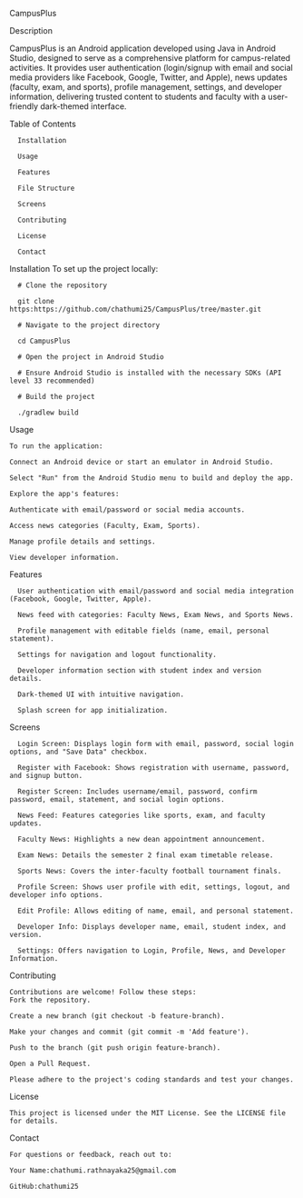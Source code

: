  CampusPlus

Description

CampusPlus is an Android application developed using Java in Android Studio, designed to serve as a comprehensive platform for campus-related activities. It provides user authentication (login/signup with   email and social media providers like Facebook, Google, Twitter, and Apple), news updates (faculty, exam, and sports), profile management, settings, and developer information, delivering trusted content to students and faculty with a user-friendly dark-themed interface.


Table of Contents

      Installation
      
      Usage
      
      Features
      
      File Structure
      
      Screens
      
      Contributing
      
      License
      
      Contact

      

Installation
      To set up the project locally:
      
      # Clone the repository
      
      git clone https:https://github.com/chathumi25/CampusPlus/tree/master.git
      
      # Navigate to the project directory
      
      cd CampusPlus
      
      # Open the project in Android Studio
      
      # Ensure Android Studio is installed with the necessary SDKs (API level 33 recommended)
      
      # Build the project
      
      ./gradlew build

      

Usage

    To run the application:

    Connect an Android device or start an emulator in Android Studio.
    
    Select "Run" from the Android Studio menu to build and deploy the app.
    
    Explore the app's features:
  
    Authenticate with email/password or social media accounts.
    
    Access news categories (Faculty, Exam, Sports).
    
    Manage profile details and settings.
    
    View developer information.
    

Features

      User authentication with email/password and social media integration (Facebook, Google, Twitter, Apple).
      
      News feed with categories: Faculty News, Exam News, and Sports News.
      
      Profile management with editable fields (name, email, personal statement).
      
      Settings for navigation and logout functionality.
      
      Developer information section with student index and version details.
      
      Dark-themed UI with intuitive navigation.
      
      Splash screen for app initialization.



Screens

      Login Screen: Displays login form with email, password, social login options, and "Save Data" checkbox.
      
      Register with Facebook: Shows registration with username, password, and signup button.
      
      Register Screen: Includes username/email, password, confirm password, email, statement, and social login options.
      
      News Feed: Features categories like sports, exam, and faculty updates.
      
      Faculty News: Highlights a new dean appointment announcement.
      
      Exam News: Details the semester 2 final exam timetable release.
      
      Sports News: Covers the inter-faculty football tournament finals.
      
      Profile Screen: Shows user profile with edit, settings, logout, and developer info options.
      
      Edit Profile: Allows editing of name, email, and personal statement.
      
      Developer Info: Displays developer name, email, student index, and version.

      Settings: Offers navigation to Login, Profile, News, and Developer Information.


Contributing

    Contributions are welcome! Follow these steps:
    Fork the repository.
    
    Create a new branch (git checkout -b feature-branch).

    Make your changes and commit (git commit -m 'Add feature').
    
    Push to the branch (git push origin feature-branch).
    
    Open a Pull Request.
    
    Please adhere to the project's coding standards and test your changes.
    

License

    This project is licensed under the MIT License. See the LICENSE file for details.


Contact

    For questions or feedback, reach out to:
    
    Your Name:chathumi.rathnayaka25@gmail.com
    
    GitHub:chathumi25
    
